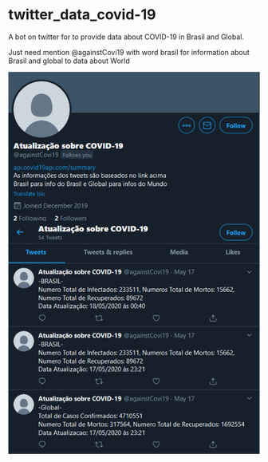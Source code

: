 # twitter_data_covid-19

A bot on twitter for to provide data about COVID-19 in Brasil and Global.

Just need mention @againstCovi19 with word brasil for information about Brasil and global to data about World

![Screen Login|width=36px|height=36px](https://raw.githubusercontent.com/LuccasTraumer/twitter_data_covid-19/master/data_covid.png)
